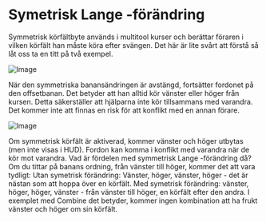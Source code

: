 # Symetrisk Lange -förändring


Symmetrisk körfältbyte används i multitool kurser och berättar föraren i vilken körfält han måste köra efter svängen.
Det här är lite svårt att förstå så låt oss ta en titt på två exempel.


![Image](assets/imagesregularchange_0_0_1020_765.png)


När den symmetriska banansändringen är avstängd, fortsätter fordonet på den offsetbanan.
Det betyder att han alltid kör vänster eller höger från kursen.
Detta säkerställer att hjälparna inte kör tillsammans med varandra.
Det kommer inte att finnas en risk för att konflikt med en annan förare.


![Image](assets/imagessymetricchange_0_0_1020_765.png)


Om symmetrisk körfält är aktiverad, kommer vänster och höger utbytas (men inte visas i HUD).
Fordon kan komma i konflikt med varandra när de kör mot varandra.
Vad är fördelen med symmetrisk Lange -förändring då?
Om du tittar på banans ordning, från vänster till höger, kommer det att vara tydligt:
Utan symetrisk förändring: Vänster, höger, vänster, höger - det är nästan som att hoppa över en körfält.
Med symetrisk förändring: vänster, höger, höger, vänster - från vänster till höger, en körfält efter den andra.
I exemplet med Combine det betyder, kommer ingen kombination att ha frukt vänster och höger om sin körfält.



